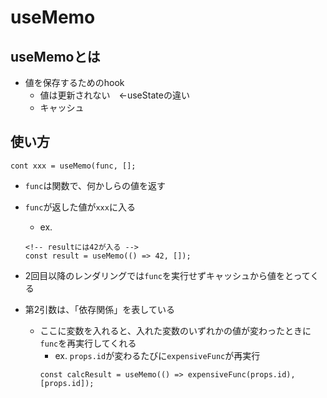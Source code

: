 # useMemo

## useMemoとは
- 値を保存するためのhook
  - 値は更新されない　←useStateの違い
  - キャッシュ

## 使い方
```
cont xxx = useMemo(func, [];
```
- `func`は関数で、何かしらの値を返す
- `func`が返した値が`xxx`に入る
  - ex.
  ```
  <!-- resultには42が入る -->
  const result = useMemo(() => 42, []);
  ```
- 2回目以降のレンダリングでは`func`を実行せずキャッシュから値をとってくる

- 第2引数は、「依存関係」を表している
  - ここに変数を入れると、入れた変数のいずれかの値が変わったときに`func`を再実行してくれる
    - ex. `props.id`が変わるたびに`expensiveFunc`が再実行
    ```
    const calcResult = useMemo(() => expensiveFunc(props.id), [props.id]);
    ```